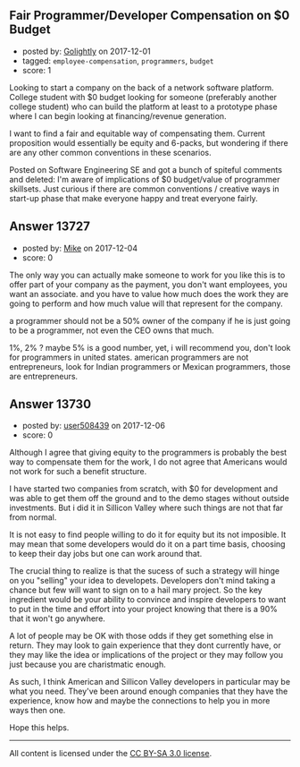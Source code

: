 ## Fair Programmer/Developer Compensation on $0 Budget

- posted by: [Golightly](https://stackexchange.com/users/9520195/golightly) on 2017-12-01
- tagged: `employee-compensation`, `programmers`, `budget`
- score: 1

<p>Looking to start a company on the back of a network software platform. College student with $0 budget looking for someone (preferably another college student) who can build the platform at least to a prototype phase where I can begin looking at financing/revenue generation.</p>

<p>I want to find a fair and equitable way of compensating them. Current proposition would essentially be equity and 6-packs, but wondering if there are any other common conventions in these scenarios.</p>

<p>Posted on Software Engineering SE and got a bunch of spiteful comments and deleted: I'm aware of implications of $0 budget/value of programmer skillsets. Just curious if there are common conventions / creative ways in start-up phase that make everyone happy and treat everyone fairly.</p>



## Answer 13727

- posted by: [Mike](https://stackexchange.com/users/4546119/mike) on 2017-12-04
- score: 0

<p>The only way you can actually make someone to work for you like this is to offer part of your company as the payment, you don't want employees, you want an associate. and you have to value how much does the work they are going to perform and how much value will that represent for the company. </p>

<p>a programmer should not be a 50% owner of the company if he is just going to be a programmer, not even the CEO owns that much. </p>

<p>1%, 2% ? maybe 5% is a good number, yet, i will recommend you, don't look for programmers in united states. american programmers are not entrepreneurs, look for Indian programmers or Mexican programmers, those are entrepreneurs. </p>



## Answer 13730

- posted by: [user508439](https://stackexchange.com/users/12384584/user508439) on 2017-12-06
- score: 0

<p>Although I agree that giving equity to the programmers is probably the best way to compensate them for the work, I do not agree that Americans would not work for such a benefit structure.</p>

<p>I have started two companies from scratch, with $0 for development and was able to get them off the ground and to the demo stages without outside investments. But i did it in Sillicon Valley where such things are not that far from normal.</p>

<p>It is not easy to find people willing to do it for equity but its not imposible. It may mean that some developers would do it on a part time basis, choosing to keep their day jobs but one can work around that.</p>

<p>The crucial thing to realize is that the sucess of such a strategy will hinge on you "selling" your idea to developets. Developers don't mind taking a chance but few will want to sign on to a hail mary project. So the key ingredient would be your ability to convince and inspire developers to want to put in the time and effort into your project knowing that there is a 90% that it won't go anywhere.</p>

<p>A lot of people may be OK with those odds if they get something else in return. They may look to gain experience that they dont currently have, or they may like the idea or implications of the project or they may follow you just because you are charistmatic enough.</p>

<p>As such, I think American and Sillicon Valley developers in particular may be what you need. They've been around enough companies that they have the experience, know how and maybe the connections to help you in more ways then one.</p>

<p>Hope this helps.</p>




---

All content is licensed under the [CC BY-SA 3.0 license](https://creativecommons.org/licenses/by-sa/3.0/).
